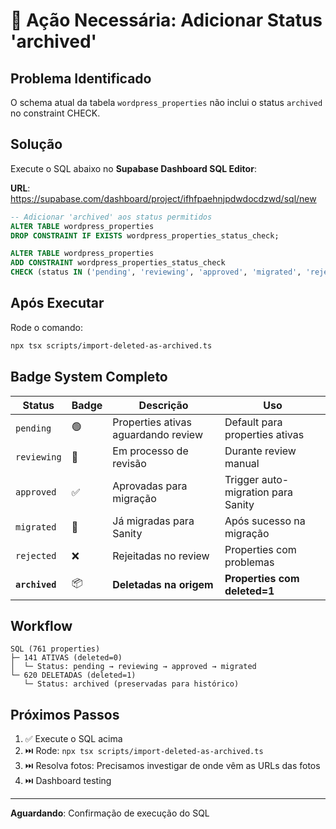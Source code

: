 # 🔧 Ação Necessária: Adicionar Status 'archived'

## Problema Identificado
O schema atual da tabela `wordpress_properties` não inclui o status `archived` no constraint CHECK.

## Solução
Execute o SQL abaixo no **Supabase Dashboard SQL Editor**:

**URL**: https://supabase.com/dashboard/project/ifhfpaehnjpdwdocdzwd/sql/new

```sql
-- Adicionar 'archived' aos status permitidos
ALTER TABLE wordpress_properties 
DROP CONSTRAINT IF EXISTS wordpress_properties_status_check;

ALTER TABLE wordpress_properties 
ADD CONSTRAINT wordpress_properties_status_check 
CHECK (status IN ('pending', 'reviewing', 'approved', 'migrated', 'rejected', 'archived'));
```

## Após Executar
Rode o comando:
```bash
npx tsx scripts/import-deleted-as-archived.ts
```

## Badge System Completo

| Status | Badge | Descrição | Uso |
|--------|-------|-----------|-----|
| `pending` | 🟢 | Properties ativas aguardando review | Default para properties ativas |
| `reviewing` | 🔵 | Em processo de revisão | Durante review manual |
| `approved` | ✅ | Aprovadas para migração | Trigger auto-migration para Sanity |
| `migrated` | 🎉 | Já migradas para Sanity | Após sucesso na migração |
| `rejected` | ❌ | Rejeitadas no review | Properties com problemas |
| **`archived`** | 📦 | **Deletadas na origem** | **Properties com deleted=1** |

## Workflow

```
SQL (761 properties)
├─ 141 ATIVAS (deleted=0)
│  └─ Status: pending → reviewing → approved → migrated
└─ 620 DELETADAS (deleted=1)
   └─ Status: archived (preservadas para histórico)
```

## Próximos Passos

1. ✅ Execute o SQL acima
2. ⏭️ Rode: `npx tsx scripts/import-deleted-as-archived.ts`
3. ⏭️ Resolva fotos: Precisamos investigar de onde vêm as URLs das fotos
4. ⏭️ Dashboard testing

---

**Aguardando**: Confirmação de execução do SQL
